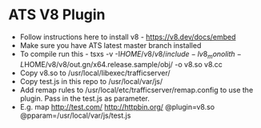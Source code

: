 ATS V8 Plugin
====
 - Follow instructions here to install v8 - https://v8.dev/docs/embed
 - Make sure you have ATS latest master branch installed 
 - To compile run this - tsxs -v -I$HOME/v8/v8/include -lv8_monolith -L$HOME/v8/v8/out.gn/x64.release.sample/obj/ -o v8.so v8.cc
 - Copy v8.so to /usr/local/libexec/trafficserver/
 - Copy test.js in this repo to /usr/local/var/js/
 - Add remap rules to /usr/local/etc/trafficserver/remap.config to use the plugin. Pass in the test.js as parameter. 
 - E.g. map http://test.com/ http://httpbin.org/ @plugin=v8.so @pparam=/usr/local/var/js/test.js 
